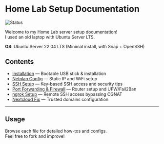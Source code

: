 # Home Lab Setup Documentation
![Status](https://img.shields.io/badge/Home%20Lab-Server-blueviolet?style=flat-square)

Welcome to my Home Lab server setup documentation!   
I used an old laptop with Ubuntu Server LTS.

**OS**: Ubuntu Server 22.04 LTS (Minimal install, with Snap + OpenSSH)

## Contents

- [Installation](setup-installation.md) — Bootable USB stick & installation
- [Netplan Config](netplan-config.md) — Static IP and WiFi setup
- [SSH Setup](ssh-setup.md) — Key-based SSH access and security tips  
- [Port Forwarding & Firewall](port-forwarding.md) — Router setup and UFW/Fail2Ban  
- [ngrok Setup](ngrok-setup.md) — Remote SSH access bypassing CGNAT  
- [Nextcloud Fix](nextcloud.md) — Trusted domains configuration

---

## Usage

Browse each file for detailed how-tos and configs.  
Feel free to fork and improve!
